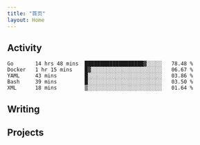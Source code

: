 ```yaml
---
title: "首页"
layout: Home
---
```


## Activity
<!--START_SECTION:waka-->
```text
Go       14 hrs 48 mins  ███████████████████▓░░░░░   78.48 % 
Docker   1 hr 15 mins    █▓░░░░░░░░░░░░░░░░░░░░░░░   06.67 % 
YAML     43 mins         █░░░░░░░░░░░░░░░░░░░░░░░░   03.86 % 
Bash     39 mins         █░░░░░░░░░░░░░░░░░░░░░░░░   03.50 % 
XML      18 mins         ▒░░░░░░░░░░░░░░░░░░░░░░░░   01.64 % 
```
<!--END_SECTION:waka-->

## Writing
<PindedPosts />

## Projects
<Projects />
